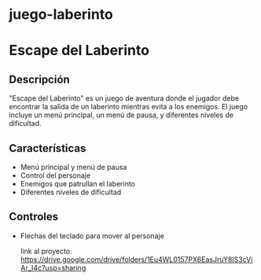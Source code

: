 # juego-laberinto
# Escape del Laberinto

## Descripción
"Escape del Laberinto" es un juego de aventura donde el jugador debe encontrar la salida de un laberinto mientras evita a los enemigos. El juego incluye un menú principal, un menú de pausa, y diferentes niveles de dificultad.

## Características
- Menú principal y menú de pausa
- Control del personaje
- Enemigos que patrullan el laberinto
- Diferentes niveles de dificultad

## Controles
- Flechas del teclado para mover al personaje

  link al proyecto: https://drive.google.com/drive/folders/1Eu4WL0157PX6EasJruY8IS3cViAr_I4c?usp=sharing

